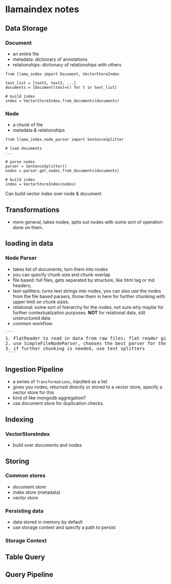 # llamaindex notes

## Data Storage
### Document
- an entire file
- metadata: dictionary of annotations
- relationships: dictionary of relationships with others
```
from llama_index import Document, VectorStoreIndex

text_list = [text1, text2, ...]
documents = [Document(text=t) for t in text_list]

# build index
index = VectorStoreIndex.from_documents(documents)
```

### Node
- a chunk of file
- metadata & relationships
```
from llama_index.node_parser import SentenceSplitter

# load documents
...

# parse nodes
parser = SentenceSplitter()
nodes = parser.get_nodes_from_documents(documents)

# build index
index = VectorStoreIndex(nodes)
```

Can build vector index over node & document

## Transformations
- more general, takes nodes, spits out nodes with some sort of operation done on them.

## loading in data

### Node Parser
- takes list of documents, turn them into nodes
- you can specify chunk size and chunk overlap
- file based: full files, gets separated by structure, like html tag or md headers;
- text-splitters: turns text strings into nodes, you can also use the nodes from the file based parsers, throw them in here for further chunking with upper limit on chunk sizes.
- relational: some sort of hierarchy for the nodes, not sure why maybe for further contextualization purposes. **NOT** for relational data, still unstructured data
- common workflow:
<pre>
```
1. FlatReader to read in data from raw files; flat reader gives you the file type.
2. use SimpleFileNodeParser, chooses the best parser for the file type
3. if further chunking is needed, use text splitters
 ```
</pre>



## Ingestion Pipeline
- a series of `Transformations`, inputted as a list
- gives you nodes, returned directly or stored to a vector store, specify a vector store for this
- kind of like mongodb aggregation?
- use document store for duplication checks. 

## Indexing
### VectorStoreIndex
- build over documents and nodes

## Storing
### Common stores
- document store
- index store (metadata)
- vector store

### Persisting data
- data stored in memory by default
- use storage context and specify a path to persist

### Storage Context


## Table Query

## Query Pipeline